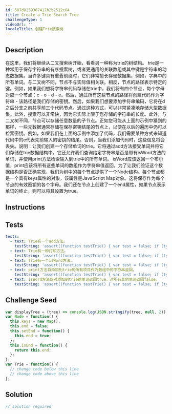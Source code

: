 ```yaml
---
id: 587d8259367417b2b2512c84
title: Create a Trie Search Tree
challengeType: 1
videoUrl: ''
localeTitle: 创建Trie搜索树
---
```


## Description
<section id="description">在这里，我们将继续从二叉搜索树开始，看看另一种称为trie的树结构。 trie是一种常用于保存字符串的有序搜索树，或者更通用的关联数组或其中键是字符串的动态数据集。当许多键具有重叠前缀时，它们非常擅长存储数据集，例如，字典中的所有单词。与二叉树不同，节点不与实际值相关联。相反，节点的路径表示特定的键。例如，如果我们想将字符串代码存储在trie中，我们将有四个节点，每个字母对应一个节点：c  -  o  -  d  -  e。然后，通过所有这些节点的路径将创建代码作为字符串 - 该路径是我们存储的密钥。然后，如果我们想要添加字符串编码，它将在d之后分支之前共享前三个代码节点。通过这种方式，可以非常紧凑地存储大型数据集。此外，搜索可以非常快，因为它实际上限于您存储的字符串的长度。此外，与二叉树不同，节点可以存储任意数量的子节点。正如您可能从上面的示例中猜到的那样，一些元数据通常存储在保存密钥结尾的节点上，以便在以后的遍历中仍可以检索密钥。例如，如果我们在上面的示例中添加了代码，我们需要某种方式来知道代码中的e代表先前输入的密钥的结尾。否则，当我们添加代码时，这些信息将会丢失。说明：让我们创建一个存储单词的trie。它将通过add方法接受单词并将它们存储在trie数据结构中。它还允许我们查询给定字符串是否是带有isWord方法的单词，并使用print方法检索输入到trie中的所有单词。 isWord应该返回一个布尔值，print应该将所有这些单词的数组作为字符串值返回。为了让我们验证这个数据结构是否正确实现，我们为树中的每个节点提供了一个Node结构。每个节点都是一个具有keys属性的对象，该属性是JavaScript Map对象。这将保存作为每个节点的有效密钥的各个字母。我们还在节点上创建了一个end属性，如果节点表示单词的终止，则可以将其设置为true。 </section>

## Instructions
<section id="instructions">
</section>

## Tests
<section id='tests'>

```yml
tests:
  - text: Trie有一个add方法。
    testString: 'assert((function testTrie() { var test = false; if (typeof Trie !== "undefined") { test = new Trie() } else { return false; }; return (typeof test.add == "function") }()), "The Trie has an add method.");'
  - text: Trie有一种打印方法。
    testString: 'assert((function testTrie() { var test = false; if (typeof Trie !== "undefined") { test = new Trie() } else { return false; }; return (typeof test.print == "function") }()), "The Trie has a print method.");'
  - text: Trie有一个isWord方法。
    testString: 'assert((function testTrie() { var test = false; if (typeof Trie !== "undefined") { test = new Trie() } else { return false; }; return (typeof test.isWord == "function") }()), "The Trie has an isWord method.");'
  - text: print方法将添加到trie的所有项目作为数组中的字符串返回。
    testString: 'assert((function testTrie() { var test = false; if (typeof Trie !== "undefined") { test = new Trie() } else { return false; }; test.add("jump"); test.add("jumps"); test.add("jumped"); test.add("house"); test.add("mouse"); var added = test.print(); return (added.indexOf("jump") != -1 && added.indexOf("jumps") != -1 && added.indexOf("jumped") != -1 && added.indexOf("house") != -1 && added.indexOf("mouse") != -1 && added.length == 5); }()), "The print method returns all items added to the trie as strings in an array.");'
  - text: isWord方法仅对添加到trie的单词返回true，对所有其他单词返回false。
    testString: 'assert((function testTrie() { var test = false; if (typeof Trie !== "undefined") { test = new Trie() } else { return false; }; test.add("hop"); test.add("hops"); test.add("hopped"); test.add("hoppy"); test.add("hope"); return (test.isWord("hop") && !test.isWord("ho") && test.isWord("hopped") && !test.isWord("hopp") && test.isWord("hoppy") && !test.isWord("hoping")); }()), "The isWord method returns true only for words added to the trie and false for all other words.");'

```

</section>

## Challenge Seed
<section id='challengeSeed'>

<div id='js-seed'>

```js
var displayTree = (tree) => console.log(JSON.stringify(tree, null, 2));
var Node = function() {
  this.keys = new Map();
  this.end = false;
  this.setEnd = function() {
    this.end = true;
  };
  this.isEnd = function() {
    return this.end;
  };
};
var Trie = function() {
  // change code below this line
  // change code above this line
};

```

</div>



</section>

## Solution
<section id='solution'>

```js
// solution required
```
</section>
